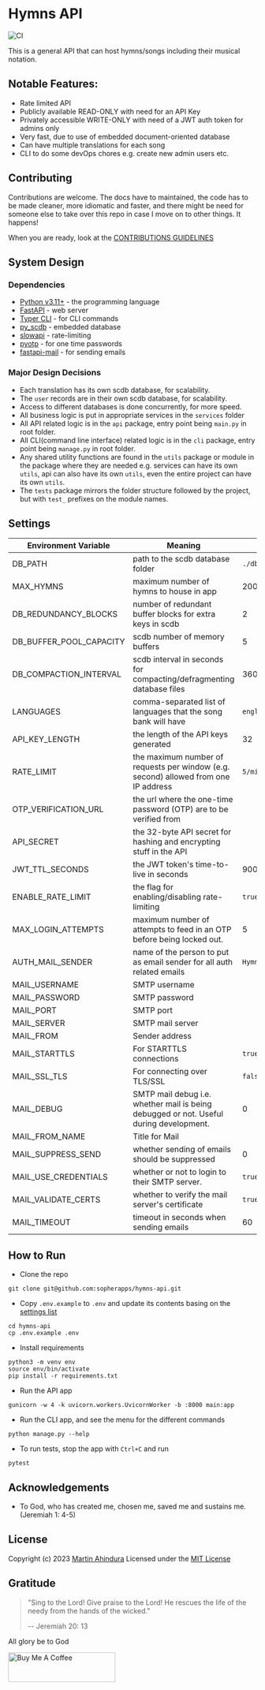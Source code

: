 # Hymns API

![CI](https://github.com/sopherapps/hymns-api/actions/workflows/CI.yml/badge.svg)

This is a general API that can host hymns/songs including their musical notation.

## Notable Features:

 - Rate limited API
 - Publicly available READ-ONLY with need for an API Key
 - Privately accessible WRITE-ONLY with need of a JWT auth token for admins only
 - Very fast, due to use of embedded document-oriented database
 - Can have multiple translations for each song
 - CLI to do some devOps chores e.g. create new admin users etc.

## Contributing

Contributions are welcome. The docs have to maintained, the code has to be made cleaner, more idiomatic and faster,
and there might be need for someone else to take over this repo in case I move on to other things. It happens!

When you are ready, look at the [CONTRIBUTIONS GUIDELINES](./CONTRIBUTING.md)

## System Design

### Dependencies

- [Python v3.11+](https://python.org) - the programming language
- [FastAPI](https://fastapi.tiangolo.com/) - web server
- [Typer CLI](https://typer.tiangolo.com/typer-cli/) - for CLI commands
- [py_scdb](https://github.com/sopherapps/py_scdb) - embedded database
- [slowapi](https://pypi.org/project/slowapi/) - rate-limiting
- [pyotp](https://pyauth.github.io/pyotp/) - for one time passwords
- [fastapi-mail](https://sabuhish.github.io/fastapi-mail/) - for sending emails

### Major Design Decisions

- Each translation has its own scdb database, for scalability.
- The `user` records are in their own scdb database, for scalability.
- Access to different databases is done concurrently, for more speed.
- All business logic is put in appropriate services in the `services` folder
- All API related logic is in the `api` package, entry point being `main.py` in root folder.
- All CLI(command line interface) related logic is in the `cli` package, 
  entry point being `manage.py` in root folder.
- Any shared utility functions are found in the `utils` package or module in the package where
  they are needed e.g. services can have its own `utils`, api can also have its own `utils`,
  even the entire project can have its own `utils`.
- The `tests` package mirrors the folder structure followed by the project, 
  but with `test_` prefixes on the module names.


## Settings

| Environment Variable    | Meaning                                                                                | Default           |
|-------------------------|----------------------------------------------------------------------------------------|-------------------|
| DB_PATH                 | path to the scdb database folder                                                       | `./db`            |
| MAX_HYMNS               | maximum number of hymns to house in app                                                | 2000000           |
| DB_REDUNDANCY_BLOCKS    | number of redundant buffer blocks for extra keys in scdb                               | 2                 |
| DB_BUFFER_POOL_CAPACITY | scdb number of memory buffers                                                          | 5                 |
| DB_COMPACTION_INTERVAL  | scdb interval in seconds for compacting/defragmenting database files                   | 3600              |
| LANGUAGES               | comma-separated list of languages that the song bank will have                         | `english,runyoro` |
| API_KEY_LENGTH          | the length of the API keys generated                                                   | 32                |
| RATE_LIMIT              | the maximum number of requests per window (e.g. second) allowed from one IP address    | `5/minute`        |
| OTP_VERIFICATION_URL    | the url where the one-time password (OTP) are to be verified from                      |                   |
| API_SECRET              | the 32-byte API secret for hashing and encrypting stuff in the API                     |                   |
| JWT_TTL_SECONDS         | the JWT token's time-to-live in seconds                                                | 900               |
| ENABLE_RATE_LIMIT       | the flag for enabling/disabling rate-limiting                                          | `true`            |
| MAX_LOGIN_ATTEMPTS      | maximum number of attempts to feed in an OTP before being locked out.                  | 5                 |
| AUTH_MAIL_SENDER        | name of the person to put as email sender for all auth related emails                  | `Hymns API team`  |
| MAIL_USERNAME           | SMTP username                                                                          |                   |
| MAIL_PASSWORD           | SMTP password                                                                          |                   |
| MAIL_PORT               | SMTP port                                                                              |                   |
| MAIL_SERVER             | SMTP mail server                                                                       |                   |
| MAIL_FROM               | Sender address                                                                         |                   |
| MAIL_STARTTLS           | For STARTTLS connections                                                               | `true`            |
| MAIL_SSL_TLS            | For connecting over TLS/SSL                                                            | `false`           |
| MAIL_DEBUG              | SMTP mail debug i.e. whether mail is being debugged or not. Useful during development. | 0                 |
| MAIL_FROM_NAME          | Title for Mail                                                                         |                   |
| MAIL_SUPPRESS_SEND      | whether sending of emails should be suppressed                                         | 0                 |
| MAIL_USE_CREDENTIALS    | whether or not to login to their SMTP server.                                          | `true`            |
| MAIL_VALIDATE_CERTS     | whether to verify the mail server's certificate                                        | `true`            |
| MAIL_TIMEOUT            | timeout in seconds when sending emails                                                 | 60                |

## How to Run

- Clone the repo

```shell
git clone git@github.com:sopherapps/hymns-api.git
```

- Copy `.env.example` to `.env` and update its contents basing on the [settings list](#settings)

```shell
cd hymns-api
cp .env.example .env
```

- Install requirements

```shell
python3 -m venv env 
source env/bin/activate
pip install -r requirements.txt
```

- Run the API app

```shell
gunicorn -w 4 -k uvicorn.workers.UvicornWorker -b :8000 main:app
```

- Run the CLI app, and see the menu for the different commands

```shell
python manage.py --help
```

- To run tests, stop the app with `Ctrl+C` and run

```shell
pytest
```

## Acknowledgements

- To God, who has created me, chosen me, saved me and sustains me. (Jeremiah 1: 4-5)

## License

Copyright (c) 2023 [Martin Ahindura](https://github.com/Tinitto) Licensed under the [MIT License](./LICENSE)

## Gratitude

> "Sing to the Lord!
>    Give praise to the Lord!
>  He rescues the life of the needy
>    from the hands of the wicked."
>
> -- Jeremiah 20: 13

All glory be to God

<a href="https://www.buymeacoffee.com/martinahinJ" target="_blank"><img src="https://cdn.buymeacoffee.com/buttons/v2/default-yellow.png" alt="Buy Me A Coffee" style="height: 60px !important;width: 217px !important;" ></a>
